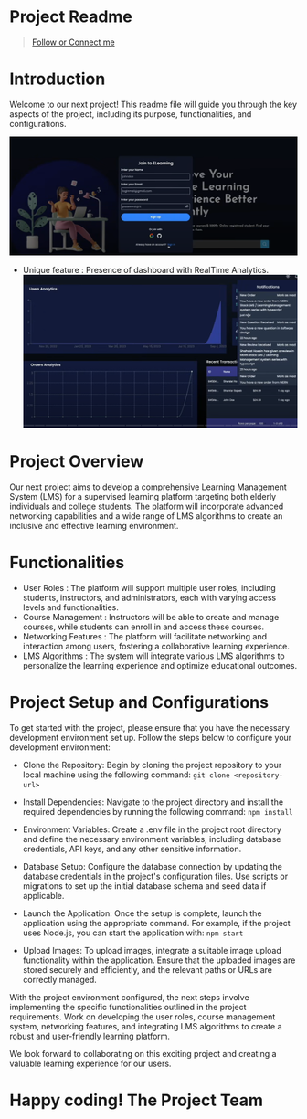 # Project Readme

> [Follow or Connect me](https://www.linkedin.com/in/jagan-kumar-hotta-502a76270/)

# Introduction
Welcome to our next project! This readme file will guide you through the key aspects of the project, including its purpose, functionalities, and configurations.

![This is the example of Homepage](./homepage.png)

- Unique feature : Presence of dashboard with RealTime Analytics.
![This is the example of Dashboard](./dashboard.png)

# Project Overview

Our next project aims to develop a comprehensive Learning Management System (LMS) for a supervised learning platform targeting both elderly individuals and college students. The platform will incorporate advanced networking capabilities and a wide range of LMS algorithms to create an inclusive and effective learning environment.

# Functionalities
 - User Roles : The platform will support multiple user roles, including students, instructors, and administrators, each with varying access levels and functionalities.
 - Course Management : Instructors will be able to create and manage courses, while students can enroll in and access these courses.
 - Networking Features : The platform will facilitate networking and interaction among users, fostering a collaborative learning experience.
 - LMS Algorithms : The system will integrate various LMS algorithms to personalize the learning experience and optimize educational outcomes.

# Project Setup and Configurations
To get started with the project, please ensure that you have the necessary development environment set up. Follow the steps below to configure your development environment:

- Clone the Repository: Begin by cloning the project repository to your local machine using the following command:
```git clone <repository-url> ```

- Install Dependencies: Navigate to the project directory and install the required dependencies by running the following command:
```npm install```

- Environment Variables: Create a .env file in the project root directory and define the necessary environment variables, including database credentials, API keys, and any other sensitive information.

- Database Setup: Configure the database connection by updating the database credentials in the project's configuration files. Use scripts or migrations to set up the initial database schema and seed data if applicable.

- Launch the Application: Once the setup is complete, launch the application using the appropriate command. For example, if the project uses Node.js, you can start the application with:
```npm start```

- Upload Images: To upload images, integrate a suitable image upload functionality within the application. Ensure that the uploaded images are stored securely and efficiently, and the relevant paths or URLs are correctly managed.


With the project environment configured, the next steps involve implementing the specific functionalities outlined in the project requirements. Work on developing the user roles, course management system, networking features, and integrating LMS algorithms to create a robust and user-friendly learning platform.

We look forward to collaborating on this exciting project and creating a valuable learning experience for our users.

# Happy coding! The Project Team
